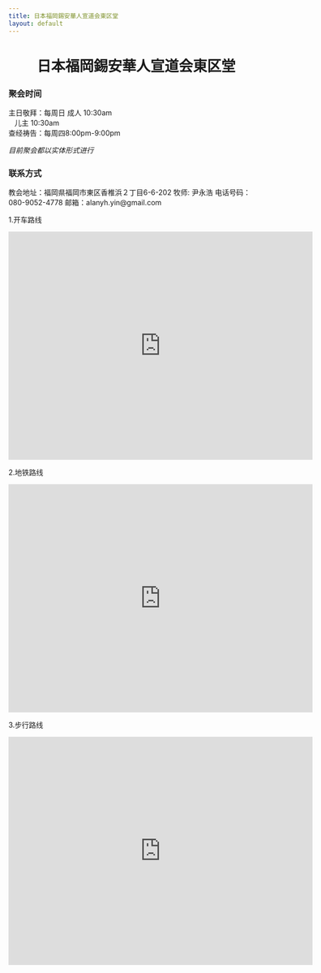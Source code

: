 ```yaml
---
title: 日本福岡錫安華人宣道会東区堂
layout: default
---
```

<center><h1>日本福岡錫安華人宣道会東区堂</h1></center>








<h3>聚会时间</h3>

主日敬拜：每周日&nbsp;成人 10:30am   
&nbsp;&nbsp;&nbsp;儿主  10:30am   
查经祷告：每周四8:00pm-9:00pm 

*目前聚会都以实体形式进行*



<h3>联系方式  </h3>
教会地址：福岡県福岡市東区香椎浜２丁目6-6-202  
牧师: 尹永浩  
电话号码：080-9052-4778   
邮箱：alanyh.yin@gmail.com

1.开车路线
<iframe src="https://www.google.com/maps/embed?pb=!1m14!1m8!1m3!1d26568.969703324103!2d130.427295!3d33.654021!3m2!1i1024!2i768!4f13.1!3m3!1m2!1s0x35418ee373ac3501%3A0x19f367026a346980!2z5pel5pys44CB44CSODEzLTAwMTYg56aP5bKh55yM56aP5bKh5biC5p2x5Yy66aaZ5qSO5rWc77yS5LiB55uu77yW4oiS77yWIO-8lu-8je-8lg!5e0!3m2!1sja!2sus!4v1578038142031!5m2!1sja!2sus" width="600" height="450" frameborder="0" style="border:0;" allowfullscreen=""></iframe>

2.地铁路线
<iframe src="https://www.google.com/maps/dir/%E7%A6%8F%E5%86%88%E5%8E%BF%E7%A6%8F%E5%86%88%E5%B8%82%E5%8D%9A%E5%A4%9A%E5%8C%BA+%E5%8D%9A%E5%A4%9A%E9%A7%85%E4%B8%AD%E5%A4%AE%E8%A1%971,+%E5%8D%9A%E5%A4%9A%E9%A7%85/%EF%BC%96%EF%BC%8D%EF%BC%96+%E6%97%A5%E6%9C%AC+%E3%80%92813-0016+%E7%A6%8F%E5%B2%A1%E7%9C%8C%E7%A6%8F%E5%B2%A1%E5%B8%82%E6%9D%B1%E5%8C%BA%E9%A6%99%E6%A4%8E%E6%B5%9C%EF%BC%92%E4%B8%81%E7%9B%AE%EF%BC%96%E2%88%92%EF%BC%96/@33.6219653,130.3814931,13z/data=!3m1!4b1!4m14!4m13!1m5!1m1!1s0x354191c7e6f9b375:0x2ee22b3d45b98b90!2m2!1d130.4207274!2d33.5897275!1m5!1m1!1s0x35418ee373ac3501:0x19f367026a346980!2m2!1d130.4273159!2d33.6540259!3e3?entry=ttu" width="600" height="450" frameborder="0" style="border:0;" allowfullscreen=""></iframe>

3.步行路线
<iframe src="https://maps.app.goo.gl/6PhaBUGstg9dsczSA" width="600" height="450" frameborder="0" style="border:0;" allowfullscreen=""></iframe>
